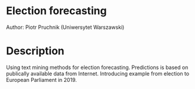 # Election forecasting

Author: Piotr Pruchnik (Uniwersytet Warszawski)

# Description

Using text mining methods for election forecasting. Predictions is based on publically available data from Internet. Introducing example from election to European Parliament in 2019. 

